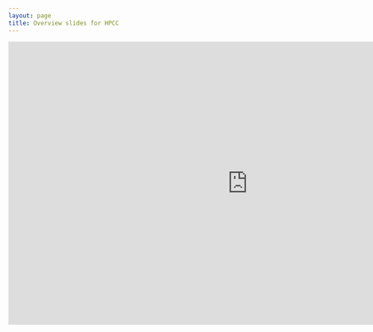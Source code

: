 ```yaml
---
layout: page
title: Overview slides for HPCC
---
```


<iframe src="https://hpcc.ucr.edu/presentations/2020-12-18_Workshop/hpcc_infrastructure/hpcc_infrastructure.html" frameborder="0" width="960" height="569" allowfullscreen="true" mozallowfullscreen="true" webkitallowfullscreen="true"></iframe>
